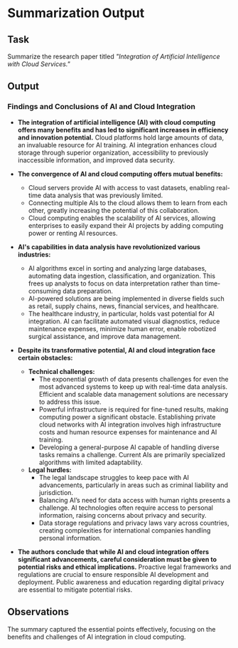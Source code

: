 # Summarization Output

## Task
Summarize the research paper titled *"Integration of Artificial Intelligence with Cloud Services."*

## Output

### Findings and Conclusions of AI and Cloud Integration

* **The integration of artificial intelligence (AI) with cloud computing offers many benefits and has led to significant increases in efficiency and innovation potential.** Cloud platforms hold large amounts of data, an invaluable resource for AI training. AI integration enhances cloud storage through superior organization, accessibility to previously inaccessible information, and improved data security.

* **The convergence of AI and cloud computing offers mutual benefits:**
    * Cloud servers provide AI with access to vast datasets, enabling real-time data analysis that was previously limited.
    * Connecting multiple AIs to the cloud allows them to learn from each other, greatly increasing the potential of this collaboration.
    * Cloud computing enables the scalability of AI services, allowing enterprises to easily expand their AI projects by adding computing power or renting AI resources.

* **AI's capabilities in data analysis have revolutionized various industries:**
    * AI algorithms excel in sorting and analyzing large databases, automating data ingestion, classification, and organization. This frees up analysts to focus on data interpretation rather than time-consuming data preparation. 
    * AI-powered solutions are being implemented in diverse fields such as retail, supply chains, news, financial services, and healthcare.
    * The healthcare industry, in particular, holds vast potential for AI integration. AI can facilitate automated visual diagnostics, reduce maintenance expenses, minimize human error, enable robotized surgical assistance, and improve data management.

* **Despite its transformative potential, AI and cloud integration face certain obstacles:**
    * **Technical challenges:**
        * The exponential growth of data presents challenges for even the most advanced systems to keep up with real-time data analysis.  Efficient and scalable data management solutions are necessary to address this issue. 
        * Powerful infrastructure is required for fine-tuned results, making computing power a significant obstacle. Establishing private cloud networks with AI integration involves high infrastructure costs and human resource expenses for maintenance and AI training. 
        * Developing a general-purpose AI capable of handling diverse tasks remains a challenge. Current AIs are primarily specialized algorithms with limited adaptability.
    * **Legal hurdles:**
        * The legal landscape struggles to keep pace with AI advancements, particularly in areas such as criminal liability and jurisdiction. 
        * Balancing AI’s need for data access with human rights presents a challenge. AI technologies often require access to personal information, raising concerns about privacy and security.
        * Data storage regulations and privacy laws vary across countries, creating complexities for international companies handling personal information.

* **The authors conclude that while AI and cloud integration offers significant advancements, careful consideration must be given to potential risks and ethical implications.** Proactive legal frameworks and regulations are crucial to ensure responsible AI development and deployment. Public awareness and education regarding digital privacy are essential to mitigate potential risks.


## Observations
The summary captured the essential points effectively, focusing on the benefits and challenges of AI integration in cloud computing.
